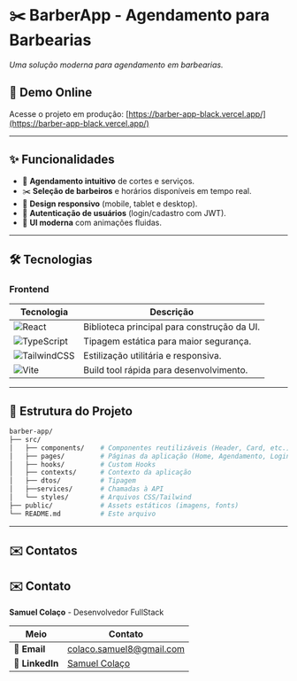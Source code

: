 # ✂️ BarberApp - Agendamento para Barbearias  

*Uma solução moderna para agendamento em barbearias.*  

## 🚀 **Demo Online**  
Acesse o projeto em produção: [https://barber-app-black.vercel.app/](https://barber-app-black.vercel.app/)  

---  

## ✨ **Funcionalidades**  
- 📅 **Agendamento intuitivo** de cortes e serviços.  
- ✂️ **Seleção de barbeiros** e horários disponíveis em tempo real.  
- 📱 **Design responsivo** (mobile, tablet e desktop).  
- 🔐 **Autenticação de usuários** (login/cadastro com JWT).  
- 🎨 **UI moderna** com animações fluidas.  

---  

## 🛠 **Tecnologias**  
### **Frontend**  
| Tecnologia | Descrição |  
|------------|-----------|  
| ![React](https://img.shields.io/badge/React-20232A?style=for-the-badge&logo=react&logoColor=61DAFB) | Biblioteca principal para construção da UI. |  
| ![TypeScript](https://img.shields.io/badge/TypeScript-007ACC?style=for-the-badge&logo=typescript&logoColor=white) | Tipagem estática para maior segurança. |  
| ![TailwindCSS](https://img.shields.io/badge/Tailwind_CSS-38B2AC?style=for-the-badge&logo=tailwind-css&logoColor=white) | Estilização utilitária e responsiva. |  
| ![Vite](https://img.shields.io/badge/Vite-B73BFE?style=for-the-badge&logo=vite&logoColor=FFD62E) | Build tool rápida para desenvolvimento. |  

---  

## 📂 **Estrutura do Projeto**  
```bash
barber-app/  
├── src/  
│   ├── components/    # Componentes reutilizáveis (Header, Card, etc.)  
│   ├── pages/         # Páginas da aplicação (Home, Agendamento, Login)  
│   ├── hooks/         # Custom Hooks  
│   ├── contexts/      # Contexto da aplicação
│   ├── dtos/          # Tipagem
│   ├──services/       # Chamadas à API  
│   └── styles/        # Arquivos CSS/Tailwind  
├── public/            # Assets estáticos (imagens, fonts)  
└── README.md          # Este arquivo  
```
---

## ✉️ Contatos

## ✉️ **Contato**

**Samuel Colaço** - Desenvolvedor FullStack  

| **Meio**       | **Contato** |
|----------------|-------------|
| 📧 **Email**   | [colaco.samuel8@gmail.com](mailto:colaco.samuel8@gmail.com) |
| 💼 **LinkedIn**| [Samuel Colaço](https://www.linkedin.com/in/samuel-colaco-76b283302/) |